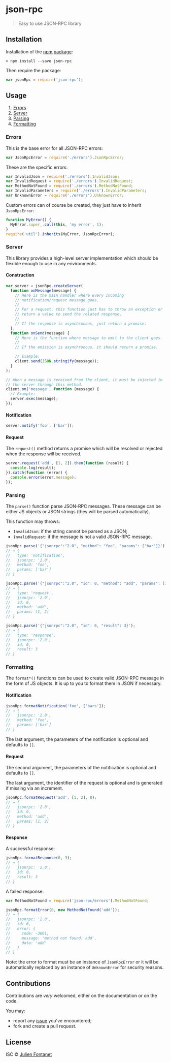 # json-rpc

> Easy to use JSON-RPC library

## Installation

Installation of the [npm package](https://npmjs.org/package/json-rpc):

```
> npm install --save json-rpc
```

Then require the package:

```javascript
var jsonRpc = require('json-rpc');
```

## Usage

1. [Errors](#errors)
2. [Server](#server)
3. [Parsing](#parsing)
4. [Formatting](#formatting)

### Errors

This is the base error for all JSON-RPC errors:

```javascript
var JsonRpcError = require('./errors').JsonRpcError;
```

These are the specific errors:

```javascript
var InvalidJson = require('./errors').InvalidJson;
var InvalidRequest = require('./errors').InvalidRequest;
var MethodNotFound = require('./errors').MethodNotFound;
var InvalidParameters = require('./errors').InvalidParameters;
var UnknownError = require('./errors').UnknownError;
```

Custom errors can of course be created, they just have to inherit
`JsonRpcError`:

```javascript
function MyError() {
  MyError.super_.call(this, 'my error', 1);
}
require('util').inherits(MyError, JsonRpcError);
```

### Server

This library provides a high-level server implementation which should
be flexible enough to use in any environments.

#### Construction

```javascript
var server = jsonRpc.createServer(
  function onMessage(message) {
    // Here is the main handler where every incoming
    // notification/request message goes.
    //
    // For a request, this function just has to throw an exception or
    // return a value to send the related response.
    //
    // If the response is asynchronous, just return a promise.
  },
  function onSend(message) {
    // Here is the function where message to emit to the client goes.
    //
    // If the emission is asynchronous, it should return a promise.

    // Example:
    client.send(JSON.stringify(message));
  }
);

// When a message is received from the client, it must be injected in
// the server through this method.
client.on('message', function (message) {
  // Example:
  server.exec(message);
});
```

#### Notification

```javascript
server.notify('foo', ['bar']);
```

#### Request

The `request()` method returns a promise which will be resolved or
rejected when the response will be received.

```javascript
server.request('add', [1, 2]).then(function (result) {
  console.log(result);
}).catch(function (error) {
  console.error(error.message);
});
```

### Parsing

The `parse()` function parse JSON-RPC messages. These message can be
either JS objects or JSON strings (they will be parsed automatically).

This function may throws:

- `InvalidJson`: if the string cannot be parsed as a JSON;
- `InvalidRequest`: if the message is not a valid JSON-RPC message.

```javascript
jsonRpc.parse('{"jsonrpc":"2.0", "method": "foo", "params": ["bar"]}');
// → {
//   type: 'notification',
//   jsonrpc: '2.0',
//   method: 'foo',
//   params: ['bar']
// }

jsonRpc.parse('{"jsonrpc":"2.0", "id": 0, "method": "add", "params": [1, 2]}');
// → {
//   type: 'request',
//   jsonrpc: '2.0',
//   id: 0,
//   method: 'add',
//   params: [1, 2]
// }

jsonRpc.parse('{"jsonrpc":"2.0", "id": 0, "result": 3}');
// → {
//   type: 'response',
//   jsonrpc: '2.0',
//   id: 0,
//   result: 3
// }
```

### Formatting

The `format*()` functions can be used to create valid JSON-RPC message
in the form of JS objects. It is up to you to format them in JSON if
necessary.

#### Notification

```javascript
jsonRpc.formatNotification('foo', ['bars']);
// → {
//   jsonrpc: '2.0',
//   method: 'foo',
//   params: ['bar']
// }
```

The last argument, the parameters of the notification is optional and
defaults to `[]`.

#### Request

The second argument, the parameters of the notification is optional and
defaults to `[]`.

The last argument, the identifier of the request is optional and is
generated if missing via an increment.

```javascript
jsonRpc.formatRequest('add', [1, 2], 0);
// → {
//   jsonrpc: '2.0',
//   id: 0,
//   method: 'add',
//   params: [1, 2]
// }
```

#### Response

A successful response:

```javascript
jsonRpc.formatResponse(0, 3);
// → {
//   jsonrpc: '2.0',
//   id: 0,
//   result: 3
// }
```

A failed response:

```javascript
var MethodNotFound = require('json-rpc/errors').MethodNotFound;

jsonRpc.formatError(0, new MethodNotFound('add'));
// → {
//   jsonrpc: '2.0',
//   id: 0,
//   error: {
//     code: -3601,
//     message: 'method not found: add',
//     data: 'add'
//   }
// }
```

Note: the error to format must be an instance of `JsonRpcError` or it
will be automatically replaced by an instance of `UnknownError` for
security reasons.

## Contributions

Contributions are *very* welcomed, either on the documentation or on
the code.

You may:

- report any [issue](https://github.com/julien-f/js-json-rpc/issues)
  you've encountered;
- fork and create a pull request.

## License

ISC © [Julien Fontanet](http://julien.isonoe.net)

